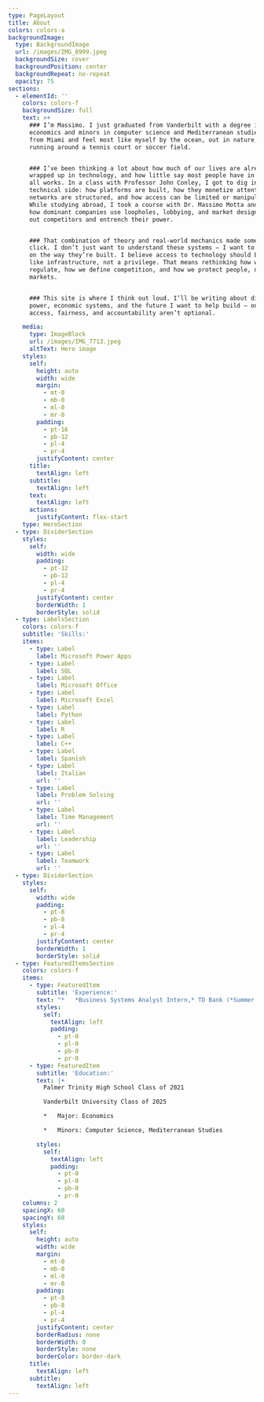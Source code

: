 ```yaml
---
type: PageLayout
title: About
colors: colors-a
backgroundImage:
  type: BackgroundImage
  url: /images/IMG_8999.jpeg
  backgroundSize: cover
  backgroundPosition: center
  backgroundRepeat: no-repeat
  opacity: 75
sections:
  - elementId: ''
    colors: colors-f
    backgroundSize: full
    text: >+
      ### I’m Massimo. I just graduated from Vanderbilt with a degree in
      economics and minors in computer science and Mediterranean studies. I’m
      from Miami and feel most like myself by the ocean, out in nature, or
      running around a tennis court or soccer field.


      ### I’ve been thinking a lot about how much of our lives are already
      wrapped up in technology, and how little say most people have in how it
      all works. In a class with Professor John Conley, I got to dig into the
      technical side: how platforms are built, how they monetize attention, how
      networks are structured, and how access can be limited or manipulated.
      While studying abroad, I took a course with Dr. Massimo Motta and learned
      how dominant companies use loopholes, lobbying, and market design to block
      out competitors and entrench their power.


      ### That combination of theory and real-world mechanics made something
      click. I don’t just want to understand these systems — I want to push back
      on the way they’re built. I believe access to technology should be treated
      like infrastructure, not a privilege. That means rethinking how we
      regulate, how we define competition, and how we protect people, not just
      markets.


      ### This site is where I think out loud. I’ll be writing about digital
      power, economic systems, and the future I want to help build — one where
      access, fairness, and accountability aren’t optional.

    media:
      type: ImageBlock
      url: /images/IMG_7713.jpeg
      altText: Hero image
    styles:
      self:
        height: auto
        width: wide
        margin:
          - mt-0
          - mb-0
          - ml-0
          - mr-0
        padding:
          - pt-16
          - pb-12
          - pl-4
          - pr-4
        justifyContent: center
      title:
        textAlign: left
      subtitle:
        textAlign: left
      text:
        textAlign: left
      actions:
        justifyContent: flex-start
    type: HeroSection
  - type: DividerSection
    styles:
      self:
        width: wide
        padding:
          - pt-12
          - pb-12
          - pl-4
          - pr-4
        justifyContent: center
        borderWidth: 1
        borderStyle: solid
  - type: LabelsSection
    colors: colors-f
    subtitle: 'Skills:'
    items:
      - type: Label
        label: Microsoft Power Apps
      - type: Label
        label: SQL
      - type: Label
        label: Microsoft Office
      - type: Label
        label: Microsoft Excel
      - type: Label
        label: Python
      - type: Label
        label: R
      - type: Label
        label: C++
      - type: Label
        label: Spanish
      - type: Label
        label: Italian
        url: ''
      - type: Label
        label: Problem Solving
        url: ''
      - type: Label
        label: Time Management
        url: ''
      - type: Label
        label: Leadership
        url: ''
      - type: Label
        label: Teamwork
        url: ''
  - type: DividerSection
    styles:
      self:
        width: wide
        padding:
          - pt-8
          - pb-8
          - pl-4
          - pr-4
        justifyContent: center
        borderWidth: 1
        borderStyle: solid
  - type: FeaturedItemsSection
    colors: colors-f
    items:
      - type: FeaturedItem
        subtitle: 'Experience:'
        text: "*   *Business Systems Analyst Intern,* TD Bank (*Summer 2024)*\n\n*   *Accounting Intern*, Cantera & Associates (*Summer 2019-2021, 2023)*\n\n*   *Intern,* Pan American Consulting Inc \_(*Summer 2022)*\n\nAcademic Research:\n\n*   Research Assistant, University of Miami Astrophysics Department\_(Summer 2023, 2018 - 2021)\n\n    *   Publications: [https://arxiv.org/pdf/2407.09617,](https://arxiv.org/pdf/2407.09617) [https://arxiv.org/pdf/2208.12271,](https://arxiv.org/pdf/2208.12271) [https://arxiv.org/pdf/2008.02283 ](https://arxiv.org/pdf/2008.02283)\n\n"
        styles:
          self:
            textAlign: left
            padding:
              - pt-0
              - pl-0
              - pb-0
              - pr-0
      - type: FeaturedItem
        subtitle: 'Education:'
        text: |+
          Palmer Trinity High School Class of 2021

          Vanderbilt University Class of 2025

          *   Major: Economics

          *   Minors: Computer Science, Mediterranean Studies

        styles:
          self:
            textAlign: left
            padding:
              - pt-0
              - pl-0
              - pb-0
              - pr-0
    columns: 2
    spacingX: 60
    spacingY: 60
    styles:
      self:
        height: auto
        width: wide
        margin:
          - mt-0
          - mb-0
          - ml-0
          - mr-0
        padding:
          - pt-8
          - pb-8
          - pl-4
          - pr-4
        justifyContent: center
        borderRadius: none
        borderWidth: 0
        borderStyle: none
        borderColor: border-dark
      title:
        textAlign: left
      subtitle:
        textAlign: left
---
```

